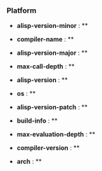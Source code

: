 ### Platform

- **alisp-version-minor** : **

- **compiler-name** : **

- **alisp-version-major** : **

- **max-call-depth** : **

- **alisp-version** : **


- **os** : **

- **alisp-version-patch** : **

- **build-info** : **

- **max-evaluation-depth** : **

- **compiler-version** : **

- **arch** : **

